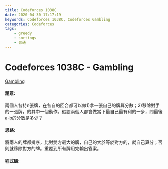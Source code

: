 ```yaml
---
title: Codeforces 1038C
date: 2020-04-30 17:17:19
keywords: Codeforces 1038C, Codeforces Gambling
categories: Codeforces
tags:
    - greedy
    - sortings
    - 普通
---
```

# Codeforces 1038C - Gambling
[Gambling](https://codeforces.com/problemset/problem/1038/C)


#### 題意:
兩個人各持n張牌，在各自的回合都可以做1)拿一張自己的牌算分數；2)移除對手的一張牌，的其中一個動作。假設兩個人都會做當下最自己最有利的一步，問最後a-b的分數是多少？
<!-- more -->
#### 思路:
將兩人的牌都排序，比對雙方最大的牌，自己的大於等於對方的，就自己算分；否則就移除對方的牌。重覆到所有牌用完輸出答案。

#### 程式碼:
<script src="https://gist.github.com/Daviswww/84aac07557a00f6523dd318516a8b796.js"></script>